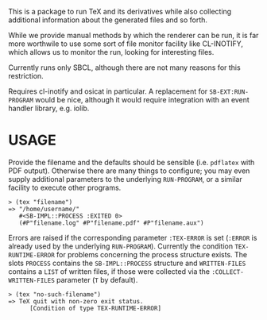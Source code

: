 <!-- -*- mode: markdown; -->

This is a package to run TeX and its derivatives while also collecting
additional information about the generated files and so forth.

While we provide manual methods by which the renderer can be run, it is
far more worthwile to use some sort of file monitor facility like
CL-INOTIFY, which allows us to monitor the run, looking for interesting
files.

Currently runs only SBCL, although there are not many reasons for this
restriction.

Requires cl-inotify and osicat in particular.  A replacement for
`SB-EXT:RUN-PROGRAM` would be nice, although it would require
integration with an event handler library, e.g. iolib.

# USAGE

Provide the filename and the defaults should be sensible
(i.e. `pdflatex` with PDF output).  Otherwise there are many things to
configure; you may even supply additional parameters to the underlying
`RUN-PROGRAM`, or a similar facility to execute other programs.

    > (tex "filename")
    => "/home/username/"
       #<SB-IMPL::PROCESS :EXITED 0>
       (#P"filename.log" #P"filename.pdf" #P"filename.aux")

Errors are raised if the corresponding parameter `:TEX-ERROR` is set
(`:ERROR` is already used by the underlying `RUN-PROGRAM`).  Currently
the condition `TEX-RUNTIME-ERROR` for problems concerning the process
structure exists.  The slots `PROCESS` contains the `SB-IMPL::PROCESS`
structure and `WRITTEN-FILES` contains a `LIST` of written files, if
those were collected via the `:COLLECT-WRITTEN-FILES` parameter (`T`
by default).

    > (tex "no-such-filename")
    => TeX quit with non-zero exit status.
          [Condition of type TEX-RUNTIME-ERROR]

